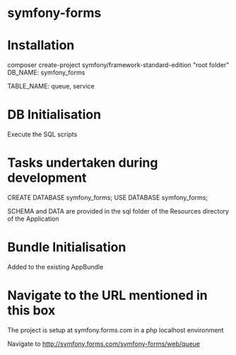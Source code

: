 # symfony-forms

# Installation

composer create-project symfony/framework-standard-edition "root folder"
DB_NAME: symfony_forms

TABLE_NAME: 
queue, 
service

# DB Initialisation

Execute the SQL scripts

# Tasks undertaken during development

CREATE DATABASE symfony_forms;
USE DATABASE symfony_forms;

SCHEMA and DATA are provided in the sql folder of the Resources directory of the Application

# Bundle Initialisation

Added to the existing AppBundle

# Navigate to the URL mentioned in this box

The project is setup at symfony.forms.com in a php localhost environment

Navigate to http://symfony.forms.com/symfony-forms/web/queue

